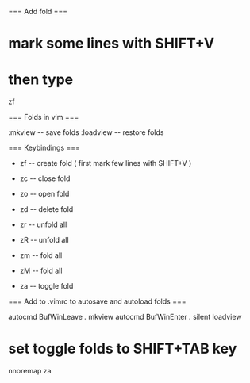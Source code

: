 

=== Add fold ===

# mark some lines with SHIFT+V
# then type
zf

=== Folds in vim ===

:mkview		-- save folds
:loadview	-- restore folds

=== Keybindings ===

* zf 	-- create fold ( first mark few lines with SHIFT+V )
* zc 	-- close fold
* zo 	-- open fold
* zd 	-- delete fold

* zr 	-- unfold all
* zR 	-- unfold all
* zm 	-- fold all
* zM 	-- fold all

* za 	-- toggle fold

=== Add to .vimrc to autosave and autoload folds ===

autocmd BufWinLeave *.* mkview
autocmd BufWinEnter *.* silent loadview

# set toggle folds to SHIFT+TAB key

nnoremap <s-tab> za




